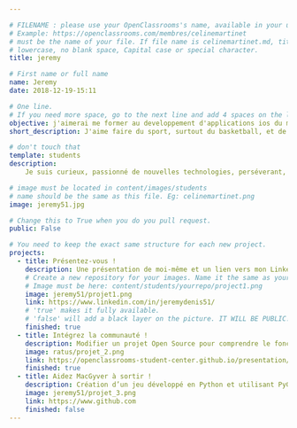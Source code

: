 ```yaml
---

# FILENAME : please use your OpenClassrooms's name, available in your url.
# Example: https://openclassrooms.com/membres/celinemartinet
# must be the name of your file. If file name is celinemartinet.md, title is celinemartinet.
# lowercase, no blank space, Capital case or special character.
title: jeremy

# First name or full name
name: Jeremy
date: 2018-12-19-15:11

# One line.
# If you need more space, go to the next line and add 4 spaces on the left, as in 'description'.
objective: j'aimerai me former au developpement d'applications ios du mieux possible grâce à openclassrooms.
short_description: J'aime faire du sport, surtout du basketball, et de la création musicale sur logic pro x

# don't touch that
template: students
description:
    Je suis curieux, passionné de nouvelles technologies, perséverant, j'éspère réussir la formation openclassrooms sur le developpement d'apps ios.

# image must be located in content/images/students
# name should be the same as this file. Eg: celinemartinet.png
image: jeremy51.jpg

# Change this to True when you do you pull request.
public: False

# You need to keep the exact same structure for each new project.
projects:
  - title: Présentez-vous !
    description: Une présentation de moi-même et un lien vers mon LinkedIn.
    # Create a new repository for your images. Name it the same as your nickname and profile picture.
    # Image must be here: content/students/yourrepo/project1.png
    image: jeremy51/projet1.png
    link: https://www.linkedin.com/in/jeremydenis51/
    # 'true' makes it fully available.
    # 'false' will add a black layer on the picture. IT WILL BE PUBLIC!
    finished: true
  - title: Intégrez la communauté !
    description: Modifier un projet Open Source pour comprendre le fonctionnement de Git, de Github et des pull requests. 
    image: ratus/projet_2.png
    link: https://openclassrooms-student-center.github.io/presentation/students/ratus.html
    finished: true
  - title: Aidez MacGyver à sortir !
    description: Création d’un jeu développé en Python et utilisant PyGame.
    image: jeremy51/projet_3.png
    link: https://www.github.com
    finished: false
---
```



